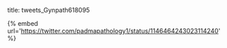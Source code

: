title: tweets_Gynpath618095

{% embed url='https://twitter.com/padmapathology1/status/1146464243023114240' %}
